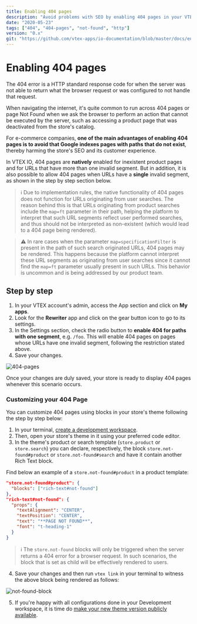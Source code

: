 ```yaml
---
title: Enabling 404 pages
description: "Avoid problems with SEO by enabling 404 pages in your VTEX IO store."
date: "2020-05-23"
tags: ["404", "404-pages", "not-found", "http"]
version: "0.x"
git: "https://github.com/vtex-apps/io-documentation/blob/master/docs/en/Recipes/store-management/enabling-404-pages.md"
---
```


# Enabling 404 pages

The 404 error is a HTTP standard response code for when the server was not able to return what the browser request or was configured to not handle that request.

When navigating the internet, it's quite common to run across 404 pages or page Not Found when we ask the browser to perform an action that cannot be executed by the server, such as accessing a product page that was deactivated from the store's catalog.

For e-commerce companies, **one of the main advantages of enabling 404 pages is to avoid that Google indexes pages with paths that do not exist**, thereby harming the store's SEO and its customer experience.

In VTEX IO, 404 pages are **natively** enabled for inexistent product pages and for URLs that have more than one invalid segment. But in addition, it is also possible to allow 404 pages when URLs have a **single** invalid segment, as shown in the step by step section below.

>ℹ️ Due to implementation rules, the native functionality of 404 pages does not function for URLs originating from user searches. The reason behind this is that URLs originating from product searches include the `map=ft` parameter in their path, helping the platform to interpret that such URL segments reflect user performed searches, and thus should not be interpreted as non-existent (which would lead to a 404 page being rendered).

>⚠️ In rare cases when the parameter `map=specificationFilter` is present in the path of such search originated URLs, 404 pages may be rendered. This happens because the platform cannot interpret these URL segments as originating from user searches since it cannot find the `map=ft` parameter usually present in such URLs. This behavior is uncommon and is being addressed by our product team.

## Step by step

1. In your VTEX account's admin, access the App section and click on **My apps**.
2. Look for the **Rewriter** app and click on the gear button icon to go to its settings.
3. In the Settings section, check the radio button to **enable 404 for paths with one segment**, e.g. `/foo`. This will enable 404 pages on pages whose URLs have one invalid segment, following the restriction stated above.
4. Save your changes.

![404-pages](https://user-images.githubusercontent.com/60782333/87157435-a0fb6600-c294-11ea-8f46-e47ac4549c6f.png)

Once your changes are duly saved, your store is ready to display 404 pages whenever this scenario occurs.

### Customizing your 404 Page

You can customize 404 pages using blocks in your store's theme following the step by step below:

1. In your terminal, [create a development workspace](https://developers.vtex.com/vtex-developer-docs/docs/vtex-io-documentation-creating-a-development-workspace/).
2. Then, open your store's theme in it using your preferred code editor.
3. In the theme's product or search template (`store.product` or `store.search`) you can declare, respectively, the block `store.not-found#product` or `store.not-found#search`  and have it contain another Rich Text block. 

Find below an example of a `store.not-found#product` in a product template: 
 
```json
"store.not-found#product": {
  "blocks": ["rich-text#not-found"]
},
"rich-text#not-found": {
  "props": {
    "textAlignment": "CENTER",
    "textPosition": "CENTER",
    "text": "**PAGE NOT FOUND**",
    "font": "t-heading-1"
  }
}
```

>ℹ️ The `store.not-found` blocks will only be triggered when the server returns a 404 error for a browser request. In such scenarios, the block that is set as child will be effectively rendered to users.

4. Save your changes and then run `vtex link` in your terminal to witness the above block being rendered as follows:  

![not-found-block](https://user-images.githubusercontent.com/52087100/76447318-4108b780-63a7-11ea-9b03-77413e0e4855.png)

5. If you're happy with all configurations done in your Development workspace, it is time do [make your new theme version publicly available](https://developers.vtex.com/vtex-developer-docs/docs/vtex-io-documentation-making-your-theme-content-public/). 
